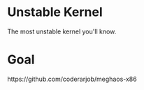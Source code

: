 <h1> Unstable Kernel </h1>
<p> The most unstable kernel you'll know. </p>

<h1> Goal </h1>
<p> https://github.com/coderarjob/meghaos-x86 </p>